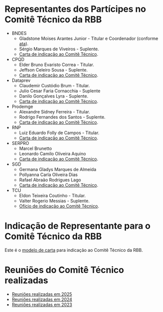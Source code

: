 # Representantes dos Partícipes no Comitê Técnico da RBB

- BNDES
  - Gladstone Moises Arantes Junior - Titular e Coordenador (conforme [ata](../reunioes_comite_executivo/2022-11-29_reuniao/2022-11-29-Ata-Reuni%C3%A3o-Governan%C3%A7a-RBB-Assinada.pdf)).
  - Sérgio Marques de Viveiros - Suplente.
  - [Carta de indicação ao Comitê Técnico](../indicacoes_representantes/2022-12-22-Indica%C3%A7%C3%A3o-Representantes-BNDES-CARTA-SUP-ATI-01-2022.pdf).
- CPQD
  - Elder Bruno Evaristo Correa - Titular.
  - Jeffson Celeiro Sousa - Suplente.
  - [Carta de indicação ao Comitê Técnico](../indicacoes_representantes/2023-04-03-Indica%C3%A7%C3%A3o-Representantes-CPQD.pdf).
- Dataprev
  - Claudemir Custódio Brum - Titular.
  - Julio Cesar Faria Cornacchia - Suplente
  - Danilo Gonçalves Lyra - Suplente.
  - [Carta de indicação ao Comitê Técnico](../indicacoes_representantes/2023-01-19-Indica%C3%A7%C3%A3o-Representantes-Dataprev.pdf).
- Prodemge
  - Alexandre Sidney Ferreira - Titular. 
  - Rodrigo Fernandes dos Santos - Suplente. 
  - [Carta de indicação ao Comitê Técnico](../indicacoes_representantes/2024-01-09-Prodemge-Alex-e-Rodrigo-Subst-Caleo.pdf).
- RNP 
  - Luiz Eduardo Folly de Campos - Titular. 
  - [Carta de indicação ao Comitê Técnico](../indicacoes_representantes/2023-01-03-Indica%C3%A7%C3%A3o-Representante-RNP.pdf).
- SERPRO
  - Marcel Brunetto
  - Leonardo Camilo Oliveira Aquino
  - [Carta de indicação ao Comitê Técnico](../indicacoes_representantes/2024-08-07-Indicacao-Representantes-Serpro.pdf).
- SGD
  - Germana Gladys Marques de Almeida
  - Pollyanna Carla Oliveira Dias
  - Rafael Abraão Rodrigues Lago
  - [Carta de indicação ao Comitê Técnico](../indicacoes_representantes/2024-12-20-Indicacao-Representantes-SGD.pdf).
- TCU
  - Eldon Teixeira Coutinho - Titular.
  - Valter Rogerio Messias - Suplente.
  - [Ofício de indicação ao Comitê Técnico](../indicacoes_representantes/2023-01-05-Indica%C3%A7%C3%A3o-Representantes-TCU.pdf).

# Indicação de Representante para o Comitê Técnico da RBB

Este é o [modelo de carta](../indicacoes_representantes/Modelo-Carta-Indica%C3%A7%C3%A3o-Comit%C3%AA-T%C3%A9cnico.docx) para indicação ao Comitê Técnico da RBB.

# Reuniões do Comitê Técnico realizadas

- [Reuniões realizadas em 2025](reunioes_2025.md)
- [Reuniões realizadas em 2024](reunioes_2024.md)
- [Reuniões realizadas em 2023](reunioes_2023.md)
